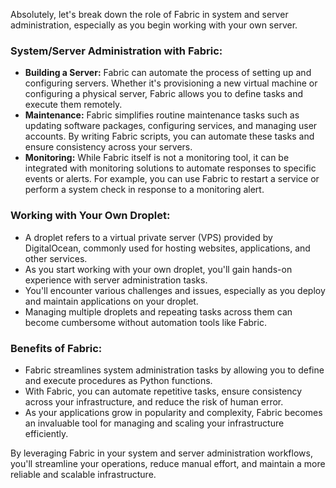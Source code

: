 Absolutely, let's break down the role of Fabric in system and server administration, especially as you begin working with your own server.

### System/Server Administration with Fabric:
- **Building a Server:** Fabric can automate the process of setting up and configuring servers. Whether it's provisioning a new virtual machine or configuring a physical server, Fabric allows you to define tasks and execute them remotely.
- **Maintenance:** Fabric simplifies routine maintenance tasks such as updating software packages, configuring services, and managing user accounts. By writing Fabric scripts, you can automate these tasks and ensure consistency across your servers.
- **Monitoring:** While Fabric itself is not a monitoring tool, it can be integrated with monitoring solutions to automate responses to specific events or alerts. For example, you can use Fabric to restart a service or perform a system check in response to a monitoring alert.

### Working with Your Own Droplet:
- A droplet refers to a virtual private server (VPS) provided by DigitalOcean, commonly used for hosting websites, applications, and other services.
- As you start working with your own droplet, you'll gain hands-on experience with server administration tasks.
- You'll encounter various challenges and issues, especially as you deploy and maintain applications on your droplet.
- Managing multiple droplets and repeating tasks across them can become cumbersome without automation tools like Fabric.

### Benefits of Fabric:
- Fabric streamlines system administration tasks by allowing you to define and execute procedures as Python functions.
- With Fabric, you can automate repetitive tasks, ensure consistency across your infrastructure, and reduce the risk of human error.
- As your applications grow in popularity and complexity, Fabric becomes an invaluable tool for managing and scaling your infrastructure efficiently.

By leveraging Fabric in your system and server administration workflows, you'll streamline your operations, reduce manual effort, and maintain a more reliable and scalable infrastructure.